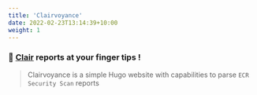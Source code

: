 ```yaml
---
title: 'Clairvoyance'
date: 2022-02-23T13:14:39+10:00
weight: 1
---
```


### :beginner: [Clair](https://quay.github.io/clair/whatis.html) reports at your finger tips !

> Clairvoyance is a simple Hugo website with capabilities to parse `ECR Security Scan` reports
